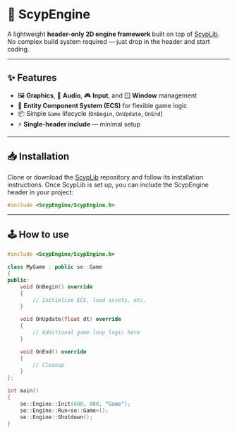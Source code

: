 # 🚀 ScypEngine

A lightweight **header-only 2D engine framework** built on top of [ScypLib](https://github.com/Scypo/ScypLib).  
No complex build system required — just drop in the header and start coding.

---

## ✨ Features
- 🖼️ **Graphics**, 🎵 **Audio**, 🎮 **Input**, and 🪟 **Window** management
- 🧩 **Entity Component System (ECS)** for flexible game logic
- 📦 Simple `Game` lifecycle (`OnBegin`, `OnUpdate`, `OnEnd`)
- ⚡ **Single-header include** — minimal setup

---

## 📥 Installation

Clone or download the [ScypLib](https://github.com/Scypo/ScypLib)
 repository and follow its installation instructions.
Once ScypLib is set up, you can include the ScypEngine header in your project:

```cpp
#include <ScypEngine/ScypEngine.h>
```
---
## 🕹️ How to use
```cpp
#include <ScypEngine/ScypEngine.h>

class MyGame : public se::Game
{
public:
    void OnBegin() override
    {
        // Initialize ECS, load assets, etc.
    }

    void OnUpdate(float dt) override
    {
        // Additional game loop logic here
    }

    void OnEnd() override
    {
        // Cleanup
    }
};

int main()
{
    se::Engine::Init(600, 800, "Game");
    se::Engine::Run<se::Game>();
    se::Engine::Shutdown();
}
```
